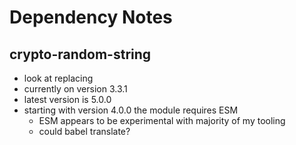 # Dependency Notes

## crypto-random-string
- look at replacing
- currently on version 3.3.1
- latest version is 5.0.0
- starting with version 4.0.0 the module requires ESM
    - ESM appears to be experimental with majority of my tooling
    - could babel translate?
